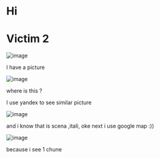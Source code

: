 # Hi
# Victim 2
![image](https://user-images.githubusercontent.com/65381453/132119921-40407079-8ac4-4f9d-a097-aa4bb4c2c353.png)

I have a picture 

![image](https://user-images.githubusercontent.com/65381453/132124745-2c2480d9-3f72-4a90-b081-fb267ffd5b12.png)

where is this ?

I use yandex to see similar picture

![image](https://user-images.githubusercontent.com/65381453/132124777-873dddd9-4cb8-4fd3-b617-681a18dc2011.png)

and i know that is scena ,itali, oke next  i use google map :))

![image](https://user-images.githubusercontent.com/65381453/132124982-1a78f8f1-acb5-4fce-9e96-d8a2438eba3f.png)

because i see 1 chune

